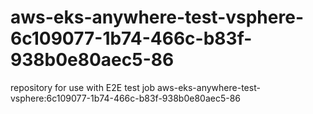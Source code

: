 # aws-eks-anywhere-test-vsphere-6c109077-1b74-466c-b83f-938b0e80aec5-86
repository for use with E2E test job aws-eks-anywhere-test-vsphere:6c109077-1b74-466c-b83f-938b0e80aec5-86
